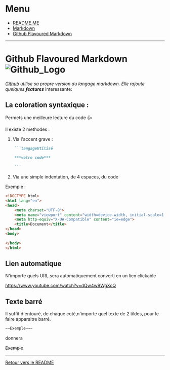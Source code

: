 # Menu
* [README.ME](.readme.md)
* [Markdown](./document1.md)
* [Github Flavoured Markdown](./document2.md)
___

# Github Flavoured Markdown ![Github_Logo](https://external-content.duckduckgo.com/iu/?u=https%3A%2F%2Ftse3.mm.bing.net%2Fth%3Fid%3DOIP.6W_8IAAQAypCh-B3n4QA2QAAAA%26pid%3DApi&f=1)

_[Github](www.gihub.com) utilise sa propre version du langage markdown. Elle rajoute quelques **features**_ interessante:

## La coloration syntaxique :

Permets une meilleure lecture du code :+1:

Il existe 2 methodes : 

1. Via l'accent grave :
```markdown
    ```langageUtilisé
    
    ***votre code***
    
    ```
```
2. Via une simple indentation, de 4 espaces, du code 


Exemple :

```html
<!DOCTYPE html>
<html lang="en">
<head>
    <meta charset="UTF-8">
    <meta name="viewport" content="width=device-width, initial-scale=1.0">
    <meta http-equiv="X-UA-Compatible" content="ie=edge">
    <title>Document</title>
</head>
<body>
    
</body>
</html>
```

## Lien automatique

N'importe quels URL sera automatiquement converti en un lien clickable 
 
 https://www.youtube.com/watch?v=dQw4w9WgXcQ

## Texte barré
Il suffit d'entouré, de chaque coté,n'importe quel texte de 2 tildes, pour le faire apparaitre barré.

```markdown
~~Exemple~~~
```
donnera

~~Exemple~~

___

[Retour vers le README](./readme.md)
